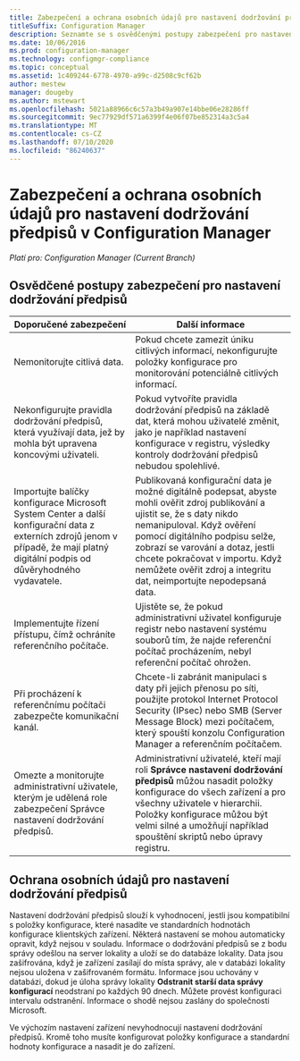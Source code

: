 ```yaml
---
title: Zabezpečení a ochrana osobních údajů pro nastavení dodržování předpisů
titleSuffix: Configuration Manager
description: Seznamte se s osvědčenými postupy zabezpečení pro nastavení dodržování předpisů v Configuration Manager.
ms.date: 10/06/2016
ms.prod: configuration-manager
ms.technology: configmgr-compliance
ms.topic: conceptual
ms.assetid: 1c409244-6778-4970-a99c-d2508c9cf62b
author: mestew
manager: dougeby
ms.author: mstewart
ms.openlocfilehash: 5021a88966c6c57a3b49a907e14bbe06e28286ff
ms.sourcegitcommit: 9ec77929df571a6399f4e06f07be852314a3c5a4
ms.translationtype: MT
ms.contentlocale: cs-CZ
ms.lasthandoff: 07/10/2020
ms.locfileid: "86240637"
---
```

# <a name="security-and-privacy-for-compliance-settings-in-configuration-manager"></a>Zabezpečení a ochrana osobních údajů pro nastavení dodržování předpisů v Configuration Manager

*Platí pro: Configuration Manager (Current Branch)*


## <a name="security-best-practices-for-compliance-settings"></a>Osvědčené postupy zabezpečení pro nastavení dodržování předpisů  

|Doporučené zabezpečení|Další informace|  
|----------------------------|----------------------|  
|Nemonitorujte citlivá data.|Pokud chcete zamezit úniku citlivých informací, nekonfigurujte položky konfigurace pro monitorování potenciálně citlivých informací.|  
|Nekonfigurujte pravidla dodržování předpisů, která využívají data, jež by mohla být upravena koncovými uživateli.|Pokud vytvoříte pravidla dodržování předpisů na základě dat, která mohou uživatelé změnit, jako je například nastavení konfigurace v registru, výsledky kontroly dodržování předpisů nebudou spolehlivé.|  
|Importujte balíčky konfigurace Microsoft System Center a další konfigurační data z externích zdrojů jenom v případě, že mají platný digitální podpis od důvěryhodného vydavatele.|Publikovaná konfigurační data je možné digitálně podepsat, abyste mohli ověřit zdroj publikování a ujistit se, že s daty nikdo nemanipuloval. Když ověření pomocí digitálního podpisu selže, zobrazí se varování a dotaz, jestli chcete pokračovat v importu. Když nemůžete ověřit zdroj a integritu dat, neimportujte nepodepsaná data.|  
|Implementujte řízení přístupu, čímž ochráníte referenčního počítače.|Ujistěte se, že pokud administrativní uživatel konfiguruje registr nebo nastavení systému souborů tím, že najde referenční počítač procházením, nebyl referenční počítač ohrožen.|  
|Při procházení k referenčnímu počítači zabezpečte komunikační kanál.|Chcete-li zabránit manipulaci s daty při jejich přenosu po síti, použijte protokol Internet Protocol Security (IPsec) nebo SMB (Server Message Block) mezi počítačem, který spouští konzolu Configuration Manager a referenčním počítačem.|  
|Omezte a monitorujte administrativní uživatele, kterým je udělená role zabezpečení Správce nastavení dodržování předpisů.|Administrativní uživatelé, kteří mají roli **Správce nastavení dodržování předpisů** můžou nasadit položky konfigurace do všech zařízení a pro všechny uživatele v hierarchii. Položky konfigurace můžou být velmi silné a umožňují například spouštění skriptů nebo úpravy registru.|  

## <a name="privacy-information-for-compliance-settings"></a>Ochrana osobních údajů pro nastavení dodržování předpisů  
 Nastavení dodržování předpisů slouží k vyhodnocení, jestli jsou kompatibilní s položky konfigurace, které nasadíte ve standardních hodnotách konfigurace klientských zařízení. Některá nastavení se mohou automaticky opravit, když nejsou v souladu. Informace o dodržování předpisů se z bodu správy odešlou na server lokality a uloží se do databáze lokality. Data jsou zašifrována, když je zařízení zasílají do místa správy, ale v databázi lokality nejsou uložena v zašifrovaném formátu. Informace jsou uchovány v databázi, dokud je úloha správy lokality **Odstranit starší data správy konfigurací** neodstraní po každých 90 dnech. Můžete provést konfiguraci intervalu odstranění. Informace o shodě nejsou zaslány do společnosti Microsoft.  

 Ve výchozím nastavení zařízení nevyhodnocují nastavení dodržování předpisů. Kromě toho musíte konfigurovat položky konfigurace a standardní hodnoty konfigurace a nasadit je do zařízení.  
